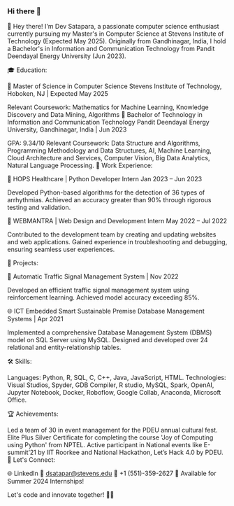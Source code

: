 ### Hi there 👋

<!--
**DevSatapara/DevSatapara** is a ✨ _special_ ✨ repository because its `README.md` (this file) appears on your GitHub profile.

Here are some ideas to get you started:

- 🔭 I’m currently working on ...
- 🌱 I’m currently learning ...
- 👯 I’m looking to collaborate on ...
- 🤔 I’m looking for help with ...
- 💬 Ask me about ...
- 📫 How to reach me: ...
- 😄 Pronouns: ...
- ⚡ Fun fact: ...
-->
👋 Hey there! I'm Dev Satapara, a passionate computer science enthusiast currently pursuing my Master's in Computer Science at Stevens Institute of Technology (Expected May 2025). Originally from Gandhinagar, India, I hold a Bachelor's in Information and Communication Technology from Pandit Deendayal Energy University (Jun 2023).

🎓 Education:

🏫 Master of Science in Computer Science
Stevens Institute of Technology, Hoboken, NJ | Expected May 2025

Relevant Coursework: Mathematics for Machine Learning, Knowledge Discovery and Data Mining, Algorithms
🏫 Bachelor of Technology in Information and Communication Technology
Pandit Deendayal Energy University, Gandhinagar, India | Jun 2023

GPA: 9.34/10
Relevant Coursework: Data Structure and Algorithms, Programming Methodology and Data Structures, AI, Machine Learning, Cloud Architecture and Services, Computer Vision, Big Data Analytics, Natural Language Processing.
💼 Work Experience:

🏢 HOPS Healthcare | Python Developer Intern
Jan 2023 – Jun 2023

Developed Python-based algorithms for the detection of 36 types of arrhythmias.
Achieved an accuracy greater than 90% through rigorous testing and validation.

🏢 WEBMANTRA | Web Design and Development Intern
May 2022 – Jul 2022

Contributed to the development team by creating and updating websites and web applications.
Gained experience in troubleshooting and debugging, ensuring seamless user experiences.

🚀 Projects:

🚦 Automatic Traffic Signal Management System | Nov 2022

Developed an efficient traffic signal management system using reinforcement learning.
Achieved model accuracy exceeding 85%.

🌐 ICT Embedded Smart Sustainable Premise Database Management Systems | Apr 2021

Implemented a comprehensive Database Management System (DBMS) model on SQL Server using MySQL.
Designed and developed over 24 relational and entity-relationship tables.

🛠️ Skills:

Languages: Python, R, SQL, C, C++, Java, JavaScript, HTML.
Technologies: Visual Studios, Spyder, GDB Compiler, R studio, MySQL, Spark, OpenAI, Jupyter Notebook, Docker, Roboflow, Google Collab, Anaconda, Microsoft Office.

🏆 Achievements:

Led a team of 30 in event management for the PDEU annual cultural fest.
Elite Plus Silver Certificate for completing the course 'Joy of Computing using Python' from NPTEL.
Active participant in National events like E-summit’21 by IIT Roorkee and National Hackathon, Let’s Hack 4.0 by PDEU.
📧 Let's Connect:

🌐 LinkedIn
📧 dsatapar@stevens.edu
📱 +1 (551)-359-2627
🌟 Available for Summer 2024 Internships!

Let's code and innovate together! 🚀✨
